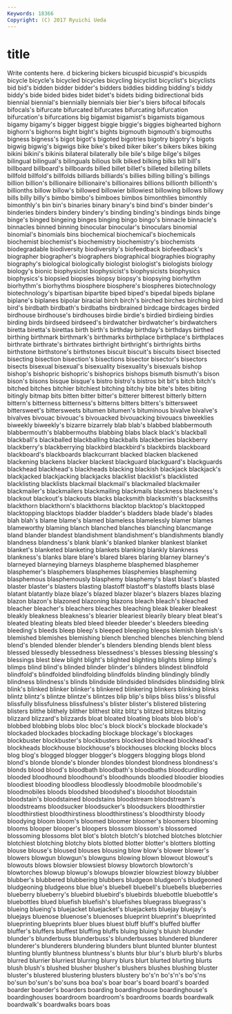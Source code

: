 ```yaml
---
Keywords: 18366 
Copyright: (C) 2017 Ryuichi Ueda
---
```


# title

Write contents here.
d bickering
bickers bicuspid bicuspid's bicuspids bicycle bicycle's bicycled bicycles bicycling bicyclist
bicyclist's bicyclists bid bid's bidden bidder bidder's bidders biddies bidding
bidding's biddy biddy's bide bided bides bidet bidet's bidets biding
bidirectional bids biennial biennial's biennially biennials bier bier's biers bifocal
bifocals bifocals's bifurcate bifurcated bifurcates bifurcating bifurcation bifurcation's bifurcations big
bigamist bigamist's bigamists bigamous bigamy bigamy's bigger biggest biggie biggie's
biggies bighearted bighorn bighorn's bighorns bight bight's bights bigmouth bigmouth's
bigmouths bigness bigness's bigot bigot's bigoted bigotries bigotry bigotry's bigots
bigwig bigwig's bigwigs bike bike's biked biker biker's bikers bikes
biking bikini bikini's bikinis bilateral bilaterally bile bile's bilge bilge's
bilges bilingual bilingual's bilinguals bilious bilk bilked bilking bilks bill
bill's billboard billboard's billboards billed billet billet's billeted billeting billets
billfold billfold's billfolds billiards billiards's billies billing billing's billings billion
billion's billionaire billionaire's billionaires billions billionth billionth's billionths billow billow's
billowed billowier billowiest billowing billows billowy bills billy billy's bimbo
bimbo's bimboes bimbos bimonthlies bimonthly bimonthly's bin bin's binaries binary
binary's bind bind's binder binder's binderies binders bindery bindery's binding
binding's bindings binds binge binge's binged bingeing binges binging bingo
bingo's binnacle binnacle's binnacles binned binning binocular binocular's binoculars binomial
binomial's binomials bins biochemical biochemical's biochemicals biochemist biochemist's biochemistry biochemistry's
biochemists biodegradable biodiversity biodiversity's biofeedback biofeedback's biographer biographer's biographers biographical
biographies biography biography's biological biologically biologist biologist's biologists biology biology's
bionic biophysicist biophysicist's biophysicists biophysics biophysics's biopsied biopsies biopsy biopsy's
biopsying biorhythm biorhythm's biorhythms biosphere biosphere's biospheres biotechnology biotechnology's bipartisan
bipartite biped biped's bipedal bipeds biplane biplane's biplanes bipolar biracial
birch birch's birched birches birching bird bird's birdbath birdbath's birdbaths
birdbrained birdcage birdcages birded birdhouse birdhouse's birdhouses birdie birdie's birdied
birdieing birdies birding birds birdseed birdseed's birdwatcher birdwatcher's birdwatchers biretta
biretta's birettas birth birth's birthday birthday's birthdays birthed birthing birthmark
birthmark's birthmarks birthplace birthplace's birthplaces birthrate birthrate's birthrates birthright birthright's
birthrights births birthstone birthstone's birthstones biscuit biscuit's biscuits bisect bisected
bisecting bisection bisection's bisections bisector bisector's bisectors bisects bisexual bisexual's
bisexuality bisexuality's bisexuals bishop bishop's bishopric bishopric's bishoprics bishops bismuth
bismuth's bison bison's bisons bisque bisque's bistro bistro's bistros bit
bit's bitch bitch's bitched bitches bitchier bitchiest bitching bitchy bite
bite's bites biting bitingly bitmap bits bitten bitter bitter's bitterer
bitterest bitterly bittern bittern's bitterness bitterness's bitterns bitters bitters's bittersweet
bittersweet's bittersweets bitumen bitumen's bituminous bivalve bivalve's bivalves bivouac bivouac's
bivouacked bivouacking bivouacs biweeklies biweekly biweekly's bizarre bizarrely blab blab's
blabbed blabbermouth blabbermouth's blabbermouths blabbing blabs black black's blackball blackball's
blackballed blackballing blackballs blackberries blackberry blackberry's blackberrying blackbird blackbird's blackbirds
blackboard blackboard's blackboards blackcurrant blacked blacken blackened blackening blackens blacker
blackest blackguard blackguard's blackguards blackhead blackhead's blackheads blacking blackish blackjack
blackjack's blackjacked blackjacking blackjacks blacklist blacklist's blacklisted blacklisting blacklists blackmail
blackmail's blackmailed blackmailer blackmailer's blackmailers blackmailing blackmails blackness blackness's blackout
blackout's blackouts blacks blacksmith blacksmith's blacksmiths blackthorn blackthorn's blackthorns blacktop
blacktop's blacktopped blacktopping blacktops bladder bladder's bladders blade blade's blades
blah blah's blame blame's blamed blameless blamelessly blamer blames blameworthy
blaming blanch blanched blanches blanching blancmange bland blander blandest blandishment
blandishment's blandishments blandly blandness blandness's blank blank's blanked blanker blankest
blanket blanket's blanketed blanketing blankets blanking blankly blankness blankness's blanks
blare blare's blared blares blaring blarney blarney's blarneyed blarneying blarneys
blaspheme blasphemed blasphemer blasphemer's blasphemers blasphemes blasphemies blaspheming blasphemous blasphemously
blasphemy blasphemy's blast blast's blasted blaster blaster's blasters blasting blastoff
blastoff's blastoffs blasts blasé blatant blatantly blaze blaze's blazed blazer
blazer's blazers blazes blazing blazon blazon's blazoned blazoning blazons bleach
bleach's bleached bleacher bleacher's bleachers bleaches bleaching bleak bleaker bleakest
bleakly bleakness bleakness's blearier bleariest blearily bleary bleat bleat's bleated
bleating bleats bled bleed bleeder bleeder's bleeders bleeding bleeding's bleeds
bleep bleep's bleeped bleeping bleeps blemish blemish's blemished blemishes blemishing
blench blenched blenches blenching blend blend's blended blender blender's blenders
blending blends blent bless blessed blessedly blessedness blessedness's blesses blessing
blessing's blessings blest blew blight blight's blighted blighting blights blimp
blimp's blimps blind blind's blinded blinder blinder's blinders blindest blindfold
blindfold's blindfolded blindfolding blindfolds blinding blindingly blindly blindness blindness's blinds
blindside blindsided blindsides blindsiding blink blink's blinked blinker blinker's blinkered
blinkering blinkers blinking blinks blintz blintz's blintze blintze's blintzes blip
blip's blips bliss bliss's blissful blissfully blissfulness blissfulness's blister blister's
blistered blistering blisters blithe blithely blither blithest blitz blitz's blitzed
blitzes blitzing blizzard blizzard's blizzards bloat bloated bloating bloats blob
blob's blobbed blobbing blobs bloc bloc's block block's blockade blockade's
blockaded blockades blockading blockage blockage's blockages blockbuster blockbuster's blockbusters blocked
blockhead blockhead's blockheads blockhouse blockhouse's blockhouses blocking blocks blocs blog
blog's blogged blogger blogger's bloggers blogging blogs blond blond's blonde
blonde's blonder blondes blondest blondness blondness's blonds blood blood's bloodbath
bloodbath's bloodbaths bloodcurdling blooded bloodhound bloodhound's bloodhounds bloodied bloodier bloodies
bloodiest blooding bloodless bloodlessly bloodmobile bloodmobile's bloodmobiles bloods bloodshed bloodshed's
bloodshot bloodstain bloodstain's bloodstained bloodstains bloodstream bloodstream's bloodstreams bloodsucker bloodsucker's
bloodsuckers bloodthirstier bloodthirstiest bloodthirstiness bloodthirstiness's bloodthirsty bloody bloodying bloom bloom's
bloomed bloomer bloomer's bloomers blooming blooms blooper blooper's bloopers blossom
blossom's blossomed blossoming blossoms blot blot's blotch blotch's blotched blotches
blotchier blotchiest blotching blotchy blots blotted blotter blotter's blotters blotting
blouse blouse's bloused blouses blousing blow blow's blower blower's blowers
blowgun blowgun's blowguns blowing blown blowout blowout's blowouts blows blowsier
blowsiest blowsy blowtorch blowtorch's blowtorches blowup blowup's blowups blowzier blowziest
blowzy blubber blubber's blubbered blubbering blubbers bludgeon bludgeon's bludgeoned bludgeoning
bludgeons blue blue's bluebell bluebell's bluebells blueberries blueberry blueberry's bluebird
bluebird's bluebirds bluebottle bluebottle's bluebottles blued bluefish bluefish's bluefishes bluegrass
bluegrass's blueing blueing's bluejacket bluejacket's bluejackets bluejay bluejay's bluejays bluenose
bluenose's bluenoses blueprint blueprint's blueprinted blueprinting blueprints bluer blues bluest
bluff bluff's bluffed bluffer bluffer's bluffers bluffest bluffing bluffs bluing
bluing's bluish blunder blunder's blunderbuss blunderbuss's blunderbusses blundered blunderer blunderer's
blunderers blundering blunders blunt blunted blunter bluntest blunting bluntly bluntness
bluntness's blunts blur blur's blurb blurb's blurbs blurred blurrier blurriest
blurring blurry blurs blurt blurted blurting blurts blush blush's blushed
blusher blusher's blushers blushes blushing bluster bluster's blustered blustering blusters
blustery bo's'n bo's'n's bo's'ns bo'sun bo'sun's bo'suns boa boa's boar
boar's board board's boarded boarder boarder's boarders boarding boardinghouse boardinghouse's
boardinghouses boardroom boardroom's boardrooms boards boardwalk boardwalk's boardwalks boars boas

